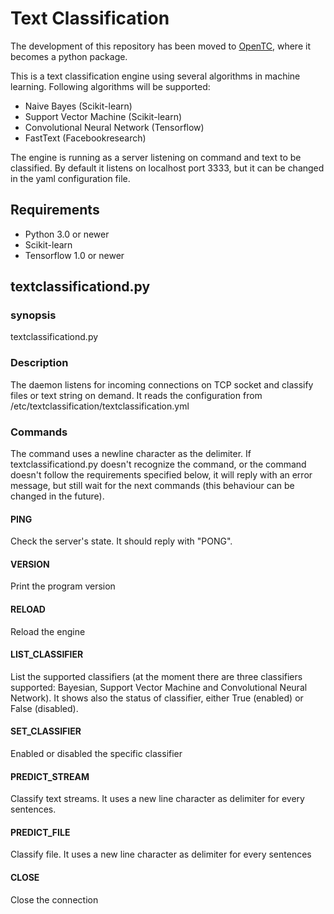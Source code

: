 # Text Classification
The development of this repository has been moved to [OpenTC](https://github.com/cahya-wirawan/opentc "Open Text 
Classification"), where it becomes a python 
package.

This is a text classification engine using several algorithms in machine learning. Following algorithms will be 
supported:
- Naive Bayes (Scikit-learn)
- Support Vector Machine (Scikit-learn)
- Convolutional Neural Network (Tensorflow)
- FastText (Facebookresearch)

The engine is running as a server listening on command and text to be classified. By default it listens on localhost 
port 3333, but it can be changed in the yaml configuration file. 

## Requirements
- Python 3.0 or newer
- Scikit-learn
- Tensorflow 1.0 or newer 

## textclassificationd.py

### synopsis
textclassificationd.py

### Description
The daemon listens for incoming connections on TCP socket and classify files or text string on demand. 
It reads the configuration from /etc/textclassification/textclassification.yml


### Commands
The command uses a newline character as the delimiter. If textclassificationd.py doesn't recognize the command, 
or the command doesn't follow the requirements specified below, it will reply with an error message, but still wait 
for the next commands (this behaviour can be changed in the future).

#### PING
Check the server's state. It should reply with "PONG".

#### VERSION
Print the program version

#### RELOAD
Reload the engine

#### LIST_CLASSIFIER
List the supported classifiers (at the moment there are three classifiers
supported: Bayesian, Support Vector Machine and Convolutional Neural Network). It shows also 
the status of classifier, either True (enabled) or False (disabled).

#### SET_CLASSIFIER
Enabled or disabled the specific classifier

#### PREDICT_STREAM
Classify text streams. It uses a new line character as delimiter for every sentences. 

#### PREDICT_FILE
Classify file. It uses a new line character as delimiter for every sentences

#### CLOSE
Close the connection

